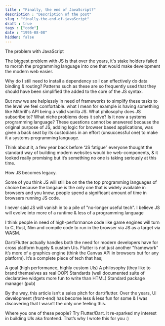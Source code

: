 ```yaml
---
title : "Finally, the end of JavaScript?"
description : "Description of the post"
slug : "finally-the-end-of-javaScript"
draft : true
tags : ["code"]
date : "1995-08-08"
hidden: false
---
```


The problem with JavaScript

The biggest problem with JS is that over the years, it's stake holders failed to morph the programming language into one that would make development the modern web easier.

Why do I still need to install a dependency so I can effectively do data binding & routing? Patterns such as these are so frequently used that they should have been simplified the added to the core of the JS syntax. 

But now we are helplessly in need of frameworks to simplify these tasks to the level we feel comfortable. what I mean for example is having something like Mithrill's API being a valid vanilla JS. 
What philosophy does JS subscribe to? What niche problems does it solve? Is it now a systems programming language?
These questions cannot be answered because the original purpose of JS, adding logic for browser based applications, was given a back seat by its custodians in an effort (unsuccessful one) to make it a systems programming language.

Think about it, a few year back before “JS fatigue” everyone thought the standard way of building modern websites would be web-components, & it looked really promising but it’s something no one is taking seriously at this time.

How JS becomes legacy.

Some of you think JS will still be on the the top programming languages of choice because the langaue is the only one that is widely available in browsers and you know, people spend a significant amount of time in browsers running  JS code.

I never said JS will vanish in to a pile of "no-longer useful tech". I believe JS will evolve into more of a runtime & less of a programming language

I think people in need of high-performance code like game engines will turn to C, Rust, Nim and compile code to run in the browser via JS as a target via WASM.

Dart/Flutter actually handles both the need for modern developers have for cross platform hugely & custom UIs. Flutter is not just another "framework" it’s more of a graphics engine (think the Canvas API in browsers but for any platform).  It’s a complete piece of tech that has;

A goal (high performance, highly custom UIs)
A philosophy (they like to brand themselves as real OOP)
Standards (well documented suite of declarative widgets more fun to write than HTML)
Standard package manager (pub)

By the way, this article isn’t a sales pitch for dart/flutter. Over the years, UI development (front-end) has become less & less fun for some & I was discovering that I wasn’t the only one feeling this.

Where you one of these people? Try Flutter/Dart. It re-sparked my interest in building UIs aka frontend. That’s why I wrote this for you :)



